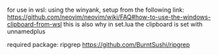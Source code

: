 for use in wsl: using the winyank, setup from the following link:
https://github.com/neovim/neovim/wiki/FAQ#how-to-use-the-windows-clipboard-from-wsl
this is also why in set.lua the clipboard is set with unnamedplus

required package: ripgrep
https://github.com/BurntSushi/ripgrep
